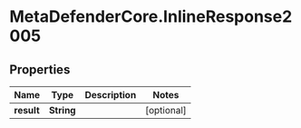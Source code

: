 # MetaDefenderCore.InlineResponse2005

## Properties

Name | Type | Description | Notes
------------ | ------------- | ------------- | -------------
**result** | **String** |  | [optional] 


